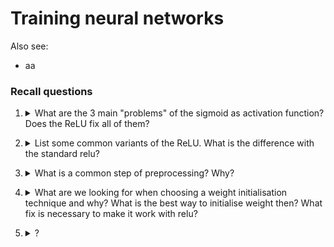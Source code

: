 # Training neural networks

Also see:
- aa

### Recall questions 


1. <details markdown=1><summary markdown="span"> What are the 3 main "problems" of the sigmoid as activation function? Does the ReLU fix all of them? </summary>
    
    \
    3 main problems:
    - ==saturated neurons kill the gradient==
    - ==not zero centred==
    - ==exp() is a computationally expensive== operation

	Furthermore, the fact that ==the gradients w.r.t. to the weights all either all positives or all negatives induces a zig-zag path== that might not be optimal for grad descent.

	![](../../static/AML/tnn1.png)

	Luckily the ==relu fixes most of those issues (pt.1 and 3)==, although it still suffers from:
	- ==killing the grad in the <0 region==
	- ==not being 0 centred==

</details>


2. <details markdown=1><summary markdown="span"> List some common variants of the ReLU. What is the difference with the standard relu? </summary>
    
    \
	Some common variants:
	- ==leaky relu==: ==does not kill grad when <0== ![](../../static/AML/tnn2.png)
	- ==parametric rectifier==: ==tunable leaky relu==  ![](../../static/AML/tnn3.png)
	- ==exponential linear units==: has some ==robustness in the <0 region== but is more computationally expensive ![](../../static/AML/tnn4.png)
	- ==scaled exponential linear units==: is ==self normalising==, no need for batchnorm ![](../../static/AML/tnn5.png)

</details>


3. <details markdown=1><summary markdown="span"> What is a common step of preprocessing? Why? </summary>
    
    \
    ==Normalising is a standard step in most pipelines==. It is useful because it ensures that there are no outliers in the data that could compromise learning.

	More about this in [[DLAI VIII - Regularization]]

</details>


4. <details markdown=1><summary markdown="span">What are we looking for when choosing a weight initialisation technique and why? What is the best way to initialise weight then? What fix is necessary to make it work with relu? </summary>
    
    \
    We are mainly looking for an ==even activation of the neurons in each layer==. This ==ensures that we have actual learning, contrary to what would happen if we, say, initialised weights with random small values==. In the following image, we can see what happens to the gradients of the weights:

	![](../../static/AML/tnn6.png)

	A good way to set weights is ==Xavier initialisation==: in fact, this initialisation ==ensures that activations are spread evenly.== This works well since it actually ==preserve the original variance among layers==.

	![](../../static/AML/tnn7.png)

	In order to make it work with relu, the dividing factor must be $\frac{2}{D_{in}}$ instead of $\frac{1}{D_{in}}$
	

</details>


5. <details markdown=1><summary markdown="span"> ? </summary>
    
    \

</details>